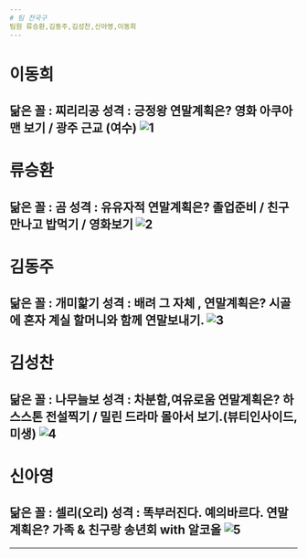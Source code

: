 ```yaml
---
# 팀 전국구
팀원 류승환,김동주,김성찬,신아영,이동희
---
```

# 이동희
닮은 꼴 : 찌리리공
성격 : 긍정왕
연말계획은?
  영화 아쿠아맨 보기 / 광주 근교 (여수)
![1](https://farm2.static.flickr.com/1500/25418673423_5a265da28b_b.jpg)
---
# 류승환
닮은 꼴 : 곰 
성격 : 유유자적
연말계획은?
  졸업준비 / 친구만나고 밥먹기 / 영화보기
![2]()
---
# 김동주
닮은 꼴 : 개미핥기
성격 : 배려 그 자체 , 
연말계획은?
  시골에 혼자 계실 할머니와 함께 연말보내기.
![3]()
---
# 김성찬
닮은 꼴 : 나무늘보
성격 : 차분함,여유로움
연말계획은?
	하스스톤 전설찍기 / 밀린 드라마 몰아서 보기.(뷰티인사이드, 미생)
![4]()
---
# 신아영
닮은 꼴 : 셀리(오리)
성격 : 똑부러진다. 예의바르다.
연말계획은?
  가족 & 친구랑 송년회 with 알코올
![5]()
---



---
